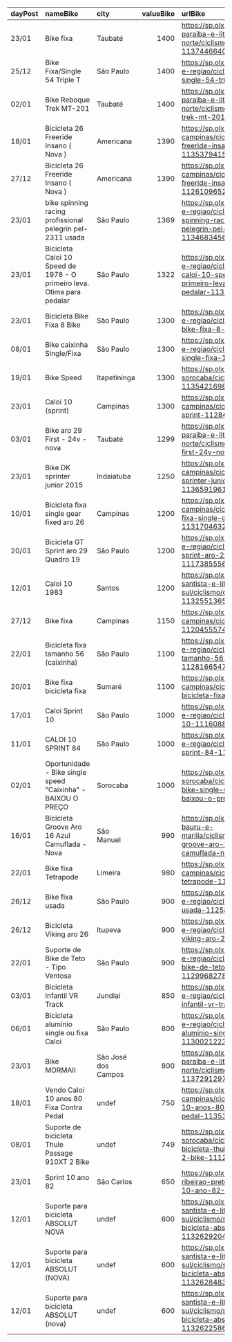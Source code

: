 | dayPost   | nameBike                                                               | city                |   valueBike | urlBike                                                                                                                          |
|:----------|:-----------------------------------------------------------------------|:--------------------|------------:|:---------------------------------------------------------------------------------------------------------------------------------|
| 23/01     | Bike fixa                                                              | Taubaté             |        1400 | https://sp.olx.com.br/vale-do-paraiba-e-litoral-norte/ciclismo/bike-fixa-1137446640                                              |
| 25/12     | Bike Fixa/Single 54 Triple T                                           | São Paulo           |        1400 | https://sp.olx.com.br/sao-paulo-e-regiao/ciclismo/bike-fixa-single-54-triple-t-1125525265                                        |
| 02/01     | Bike Reboque Trek MT-201                                               | Taubaté             |        1400 | https://sp.olx.com.br/vale-do-paraiba-e-litoral-norte/ciclismo/bike-reboque-trek-mt-201-1127933093                               |
| 18/01     | Bicicleta 26 Freeride Insano ( Nova )                                  | Americana           |        1390 | https://sp.olx.com.br/grande-campinas/ciclismo/bicicleta-26-freeride-insano-nova-1135379415                                      |
| 27/12     | Bicicleta 26 Freeride Insano ( Nova )                                  | Americana           |        1390 | https://sp.olx.com.br/grande-campinas/ciclismo/bicicleta-26-freeride-insano-nova-1126109652                                      |
| 23/01     | bike spinning racing profissional pelegrin pel-2311 usada              | São Paulo           |        1369 | https://sp.olx.com.br/sao-paulo-e-regiao/ciclismo/bike-spinning-racing-profissional-pelegrin-pel-2311-usada-1134683456           |
| 23/01     | Bicicleta Caloi 10 Speed de 1978 - O primeiro leva. Otima para pedalar | São Paulo           |        1322 | https://sp.olx.com.br/sao-paulo-e-regiao/ciclismo/bicicleta-caloi-10-speed-de-1978-o-primeiro-leva-otima-para-pedalar-1131070849 |
| 23/01     | Bicicleta Bike Fixa 8 Bike                                             | São Paulo           |        1300 | https://sp.olx.com.br/sao-paulo-e-regiao/ciclismo/bicicleta-bike-fixa-8-bike-1137235998                                          |
| 08/01     | Bike caixinha Single/Fixa                                              | São Paulo           |        1300 | https://sp.olx.com.br/sao-paulo-e-regiao/ciclismo/bike-caixinha-single-fixa-1130772874                                           |
| 19/01     | Bike Speed                                                             | Itapetininga        |        1300 | https://sp.olx.com.br/regiao-de-sorocaba/ciclismo/bike-speed-1135421698                                                          |
| 23/01     | Caloi 10 (sprint)                                                      | Campinas            |        1300 | https://sp.olx.com.br/grande-campinas/ciclismo/caloi-10-sprint-1128439557                                                        |
| 03/01     | Bike aro 29 First - 24v - nova                                         | Taubaté             |        1299 | https://sp.olx.com.br/vale-do-paraiba-e-litoral-norte/ciclismo/bike-aro-29-first-24v-nova-1128547074                             |
| 23/01     | Bike DK sprinter junior 2015                                           | Indaiatuba          |        1250 | https://sp.olx.com.br/grande-campinas/ciclismo/bike-dk-sprinter-junior-2015-1136591961                                           |
| 10/01     | Bicicleta fixa single gear fixed aro 26                                | Campinas            |        1200 | https://sp.olx.com.br/grande-campinas/ciclismo/bicicleta-fixa-single-gear-fixed-aro-26-1131704632                                |
| 20/01     | Bicicleta GT Sprint aro 29 Quadro 19                                   | São Paulo           |        1200 | https://sp.olx.com.br/sao-paulo-e-regiao/ciclismo/bicicleta-gt-sprint-aro-29-quadro-19-1117385556                                |
| 12/01     | Caloi 10 1983                                                          | Santos              |        1200 | https://sp.olx.com.br/baixada-santista-e-litoral-sul/ciclismo/caloi-10-1983-1132551365                                           |
| 27/12     | Bike fixa                                                              | Campinas            |        1150 | https://sp.olx.com.br/grande-campinas/ciclismo/bike-fixa-1120455574                                                              |
| 22/01     | Bicicleta fixa tamanho 56 (caixinha)                                   | São Paulo           |        1100 | https://sp.olx.com.br/sao-paulo-e-regiao/ciclismo/bicicleta-fixa-tamanho-56-caixinha-1128166547                                  |
| 20/01     | Bike fixa bicicleta fixa                                               | Sumaré              |        1100 | https://sp.olx.com.br/grande-campinas/ciclismo/bike-fixa-bicicleta-fixa-1136301501                                               |
| 17/01     | Caloi Sprint 10                                                        | São Paulo           |        1000 | https://sp.olx.com.br/sao-paulo-e-regiao/ciclismo/caloi-sprint-10-1116088558                                                     |
| 11/01     | CALOI 10 SPRINT 84                                                     | São Paulo           |        1000 | https://sp.olx.com.br/sao-paulo-e-regiao/ciclismo/caloi-10-sprint-84-1132031386                                                  |
| 02/01     | Oportunidade - Bike single speed "Caixinha" - BAIXOU O PREÇO           | Sorocaba            |        1000 | https://sp.olx.com.br/regiao-de-sorocaba/ciclismo/oportunidade-bike-single-speed-caixinha-baixou-o-preco-1127927801              |
| 16/01     | Bicicleta Groove Aro 16  Azul Camuflada - Nova                         | São Manuel          |         990 | https://sp.olx.com.br/regiao-de-bauru-e-marilia/ciclismo/bicicleta-groove-aro-16-azul-camuflada-nova-1134247625                  |
| 22/01     | Bike fixa Tetrapode                                                    | Limeira             |         980 | https://sp.olx.com.br/grande-campinas/ciclismo/bike-fixa-tetrapode-1132508391                                                    |
| 26/12     | Bike fixa usada                                                        | São Paulo           |         900 | https://sp.olx.com.br/sao-paulo-e-regiao/ciclismo/bike-fixa-usada-1125830217                                                     |
| 26/12     | Bicicleta Viking aro 26                                                | Itupeva             |         900 | https://sp.olx.com.br/sao-paulo-e-regiao/ciclismo/bicicleta-viking-aro-26-1107253088                                             |
| 22/01     | Suporte de Bike de Teto - Tipo Ventosa                                 | São Paulo           |         900 | https://sp.olx.com.br/sao-paulo-e-regiao/ciclismo/suporte-de-bike-de-teto-tipo-ventosa-1129968278                                |
| 03/01     | Bicicleta Infantil VR Track                                            | Jundiaí             |         850 | https://sp.olx.com.br/sao-paulo-e-regiao/ciclismo/bicicleta-infantil-vr-track-1128667816                                         |
| 06/01     | Bicicleta alumínio single ou fixa Caloi                                | São Paulo           |         800 | https://sp.olx.com.br/sao-paulo-e-regiao/ciclismo/bicicleta-aluminio-single-ou-fixa-caloi-1130021223                             |
| 23/01     | Bike MORMAII                                                           | São José dos Campos |         800 | https://sp.olx.com.br/vale-do-paraiba-e-litoral-norte/ciclismo/bike-mormaii-1137291297                                           |
| 18/01     | Vendo Caloi 10 anos 80 Fixa Contra Pedal                               | undef               |         750 | https://sp.olx.com.br/grande-campinas/ciclismo/vendo-caloi-10-anos-80-fixa-contra-pedal-1135328773                               |
| 08/01     | Suporte de bicicleta Thule Passage 910XT 2 Bike                        | undef               |         749 | https://sp.olx.com.br/regiao-de-sorocaba/ciclismo/suporte-de-bicicleta-thule-passage-910xt-2-bike-1112428059                     |
| 23/01     | Sprint 10 ano 82                                                       | São Carlos          |         650 | https://sp.olx.com.br/regiao-de-ribeirao-preto/ciclismo/sprint-10-ano-82-1133854242                                              |
| 12/01     | Suporte para bicicleta ABSOLUT NOVA                                    | undef               |         600 | https://sp.olx.com.br/baixada-santista-e-litoral-sul/ciclismo/suporte-para-bicicleta-absolut-nova-1132629204                     |
| 12/01     | Suporte para bicicleta ABSOLUT (NOVA)                                  | undef               |         600 | https://sp.olx.com.br/baixada-santista-e-litoral-sul/ciclismo/suporte-para-bicicleta-absolut-nova-1132628483                     |
| 12/01     | Suporte para bicicleta ABSOLUT (nova)                                  | undef               |         600 | https://sp.olx.com.br/baixada-santista-e-litoral-sul/ciclismo/suporte-para-bicicleta-absolut-nova-1132622586                     |